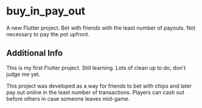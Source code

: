 # buy_in_pay_out

A new Flutter project. Bet with friends with the least number of payouts. Not necessary to pay the pot upfront.

## Additional Info
This is my first Flutter project. Still learning. Lots of clean up to do, don't judge me yet. 

This project was developed as a way for friends to bet with chips and later pay out online in the least number of transactions. Players can cash out before others in case someone leaves mid-game. 

